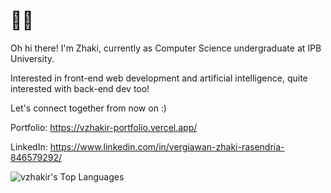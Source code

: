 <h1 align="left">🌌🌃</h1>

Oh hi there! I'm Zhaki, currently as Computer Science undergraduate at IPB University.

Interested in front-end web development and artificial intelligence, quite interested with back-end dev too!

Let's connect together from now on :)

Portfolio: https://vzhakir-portfolio.vercel.app/

LinkedIn: https://www.linkedin.com/in/vergiawan-zhaki-rasendria-846579292/

![vzhakir's Top Languages](https://github-readme-stats.vercel.app/api/top-langs/?username=vzhakir&theme=vue-dark&show_icons=true&hide_border=false&layout=compact)


<!--
**vzhakir/vzhakir** is a ✨ _special_ ✨ repository because its `README.md` (this file) appears on your GitHub profile.

Here are some ideas to get you started:

- 🔭 I’m currently working on ...
- 🌱 I’m currently learning ...
- 👯 I’m looking to collaborate on ...
- 🤔 I’m looking for help with ...
- 💬 Ask me about ...
- 📫 How to reach me: ...
- 😄 Pronouns: ...
- ⚡ Fun fact: ...
-->
